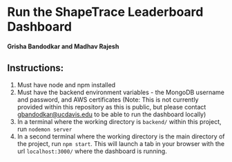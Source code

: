 # Run the ShapeTrace Leaderboard Dashboard 
#### Grisha Bandodkar and Madhav Rajesh
## Instructions:
1. Must have node and npm installed
2. Must have the backend environment variables - the MongoDB username and password, and AWS certificates (Note: This is not currently provided within this repository as this is public, but please contact gbandodkar@ucdavis.edu to be able to run the dashboard locally)
3. In a terminal where the working directory is `backend/` within this project, run `nodemon server`
4. In a second terminal where the working directory is the main directory of the project, run `npm start`. This will launch a tab in your browser with the url `localhost:3000/` where the dashboard is running. 


   
